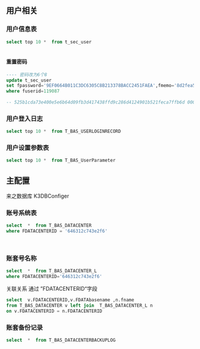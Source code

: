 

## 用户相关

### 用户信息表

```sql
select top 10 *  from t_sec_user
	
```

#### 重置密码

```sql
---- 密码改为6个8
update t_sec_user 
set fpassword='9EF0664B011C3DC6305C8B213378BACC2451FAEA',fmemo='8d2fea58-cda1-4035-9024-56cc6df8957c' 
where fuserid=119087
 
-- 525b1cda73e400e5e6b64d09fb3d417438ffd9c286d4124901b521feca7ffb6d	000352540018e2798ad311edf608d84de510
```

### 用户登入日志

```sql
select top 10 *  from T_BAS_USERLOGINRECORD

```

### 用户设置参数表

```sql
select top 10 *  from T_BAS_UserParameter

```

## 主配置

来之数据库 K3DBConfiger

### 账号系统表

```sql
select  *  from T_BAS_DATACENTER
where FDATACENTERID = '646312c743e2f6'    

    
```

### 账套号名称

```sql
select  *  from T_BAS_DATACENTER_L
where FDATACENTERID='646312c743e2f6'
```



关联关系 通过 ”FDATACENTERID“字段 

```sql
select  v.FDATACENTERID,v.FDATAbasename ,n.fname  
from T_BAS_DATACENTER v left join  T_BAS_DATACENTER_L n 
on v.FDATACENTERID = n.FDATACENTERID
```



### 账套备份记录

```sql
select  *  from T_BAS_DATACENTERBACKUPLOG	
```

